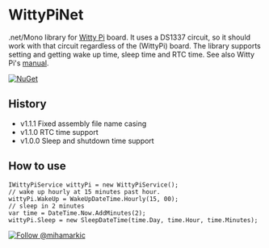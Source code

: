 # WittyPiNet
.net/Mono library for [Witty Pi](http://www.uugear.com/witty-pi-realtime-clock-power-management-for-raspberry-pi/) board.
It uses a DS1337 circuit, so it should work with that circuit regardless of the (WittyPi) board.
The library supports setting and getting wake up time, sleep time and RTC time.
See also Witty Pi's [manual](http://www.uugear.com/doc/WittyPi_UserManual.pdf).

[![NuGet](https://img.shields.io/nuget/v/WittyPiNet.svg)](https://www.nuget.org/packages/WittyPiNet)

## History

- v1.1.1 Fixed assembly file name casing
- v1.1.0 RTC time support
- v1.0.0 Sleep and shutdown time support

## How to use
```
IWittyPiService wittyPi = new WittyPiService();
// wake up hourly at 15 minutes past hour.
wittyPi.WakeUp = WakeUpDateTime.Hourly(15, 00);
// sleep in 2 minutes
var time = DateTime.Now.AddMinutes(2);
wittyPi.Sleep = new SleepDateTime(time.Day, time.Hour, time.Minutes);
```

[![Follow @mihamarkic](https://img.shields.io/badge/Twitter-Follow%20%40mihamarkic-blue.svg)](https://twitter.com/intent/follow?screen_name=mihamarkic)